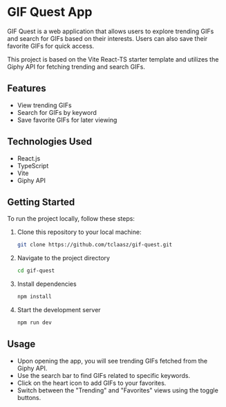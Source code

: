 # GIF Quest App
GIF Quest is a web application that allows users to explore trending GIFs and search for GIFs based on their interests. Users can also save their favorite GIFs for quick access.

This project is based on the Vite React-TS starter template and utilizes the Giphy API for fetching trending and search GIFs.

## Features
- View trending GIFs
- Search for GIFs by keyword
- Save favorite GIFs for later viewing

## Technologies Used

- React.js
- TypeScript
- Vite
- Giphy API

## Getting Started

To run the project locally, follow these steps:

1. Clone this repository to your local machine:

   ```bash
   git clone https://github.com/tclaasz/gif-quest.git
   ```

2. Navigate to the project directory
   ```bash
   cd gif-quest
   ```

3. Install dependencies
   ```bash
   npm install
   ```

4. Start the development server
   ```bash
   npm run dev
   ```

## Usage

- Upon opening the app, you will see trending GIFs fetched from the Giphy API.
- Use the search bar to find GIFs related to specific keywords.
- Click on the heart icon to add GIFs to your favorites.
- Switch between the "Trending" and "Favorites" views using the toggle buttons.

